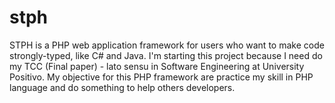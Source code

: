 # stph
STPH is a PHP web application framework for users who want to make code strongly-typed, like C# and Java. I'm starting this project because I need do my TCC (Final paper) - lato sensu in Software Engineering at University Positivo. My objective for this PHP framework are practice my skill in PHP language and do something to help others developers.
